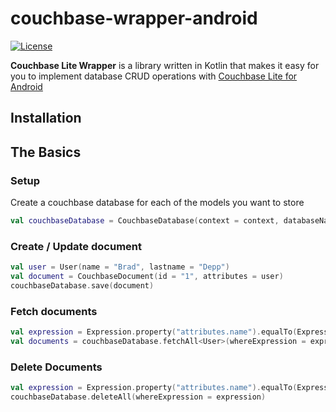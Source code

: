 # couchbase-wrapper-android

[![License](https://img.shields.io/badge/License-Apache%202.0-blue.svg)](https://opensource.org/licenses/Apache-2.0) 

**Couchbase Lite Wrapper** is a library written in Kotlin that makes it easy for you to implement database CRUD operations with [Couchbase Lite for Android](https://github.com/couchbase/couchbase-lite-android)

## Installation

## The Basics

### Setup

Create a couchbase database for each of the models you want to store

```kotlin
val couchbaseDatabase = CouchbaseDatabase(context = context, databaseName = "User")

```
### Create / Update document

```kotlin 
val user = User(name = "Brad", lastname = "Depp")
val document = CouchbaseDocument(id = "1", attributes = user)
couchbaseDatabase.save(document)

```

### Fetch documents

```kotlin
val expression = Expression.property("attributes.name").equalTo(Expression.string("Brad"))
val documents = couchbaseDatabase.fetchAll<User>(whereExpression = expression)

```

### Delete Documents

```kotlin
val expression = Expression.property("attributes.name").equalTo(Expression.string("Brad"))
couchbaseDatabase.deleteAll(whereExpression = expression)

```